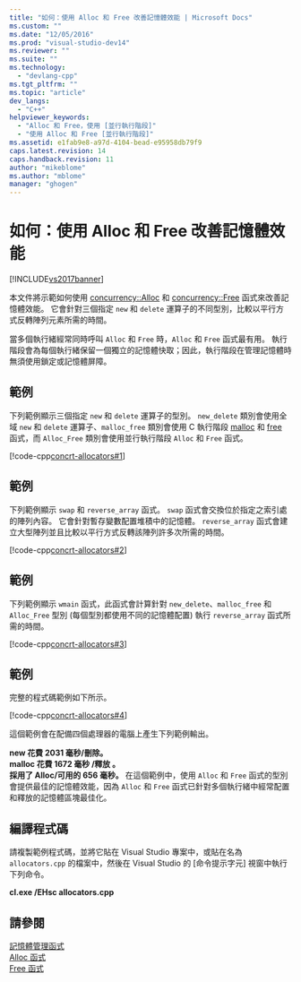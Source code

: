 ```yaml
---
title: "如何：使用 Alloc 和 Free 改善記憶體效能 | Microsoft Docs"
ms.custom: ""
ms.date: "12/05/2016"
ms.prod: "visual-studio-dev14"
ms.reviewer: ""
ms.suite: ""
ms.technology: 
  - "devlang-cpp"
ms.tgt_pltfrm: ""
ms.topic: "article"
dev_langs: 
  - "C++"
helpviewer_keywords: 
  - "Alloc 和 Free，使用 [並行執行階段]"
  - "使用 Alloc 和 Free [並行執行階段]"
ms.assetid: e1fab9e8-a97d-4104-bead-e95958db79f9
caps.latest.revision: 14
caps.handback.revision: 11
author: "mikeblome"
ms.author: "mblome"
manager: "ghogen"
---
```

# 如何：使用 Alloc 和 Free 改善記憶體效能
[!INCLUDE[vs2017banner](../../assembler/inline/includes/vs2017banner.md)]

本文件將示範如何使用 [concurrency::Alloc](../Topic/Alloc%20Function.md) 和 [concurrency::Free](../Topic/Free%20Function.md) 函式來改善記憶體效能。  它會針對三個指定 `new` 和 `delete` 運算子的不同型別，比較以平行方式反轉陣列元素所需的時間。  
  
 當多個執行緒經常同時呼叫 `Alloc` 和 `Free` 時，`Alloc` 和 `Free` 函式最有用。  執行階段會為每個執行緒保留一個獨立的記憶體快取；因此，執行階段在管理記憶體時無須使用鎖定或記憶體屏障。  
  
## 範例  
 下列範例顯示三個指定 `new` 和 `delete` 運算子的型別。  `new_delete` 類別會使用全域 `new` 和 `delete` 運算子、`malloc_free` 類別會使用 C 執行階段 [malloc](../../c-runtime-library/reference/malloc.md) 和 [free](../../c-runtime-library/reference/free.md) 函式，而 `Alloc_Free` 類別會使用並行執行階段 `Alloc` 和 `Free` 函式。  
  
 [!code-cpp[concrt-allocators#1](../../parallel/concrt/codesnippet/CPP/how-to-use-alloc-and-free-to-improve-memory-performance_1.cpp)]  
  
## 範例  
 下列範例顯示 `swap` 和 `reverse_array` 函式。  `swap` 函式會交換位於指定之索引處的陣列內容。  它會針對暫存變數配置堆積中的記憶體。  `reverse_array` 函式會建立大型陣列並且比較以平行方式反轉該陣列許多次所需的時間。  
  
 [!code-cpp[concrt-allocators#2](../../parallel/concrt/codesnippet/CPP/how-to-use-alloc-and-free-to-improve-memory-performance_2.cpp)]  
  
## 範例  
 下列範例顯示 `wmain` 函式，此函式會計算針對 `new_delete`、`malloc_free` 和 `Alloc_Free` 型別 \(每個型別都使用不同的記憶體配置\) 執行 `reverse_array` 函式所需的時間。  
  
 [!code-cpp[concrt-allocators#3](../../parallel/concrt/codesnippet/CPP/how-to-use-alloc-and-free-to-improve-memory-performance_3.cpp)]  
  
## 範例  
 完整的程式碼範例如下所示。  
  
 [!code-cpp[concrt-allocators#4](../../parallel/concrt/codesnippet/CPP/how-to-use-alloc-and-free-to-improve-memory-performance_4.cpp)]  
  
 這個範例會在配備四個處理器的電腦上產生下列範例輸出。  
  
  **new 花費 2031 毫秒\/刪除。**  
**malloc 花費 1672 毫秒 \/釋放 。**  
**採用了 Alloc\/可用的 656 毫秒。** 在這個範例中，使用 `Alloc` 和 `Free` 函式的型別會提供最佳的記憶體效能，因為 `Alloc` 和 `Free` 函式已針對多個執行緒中經常配置和釋放的記憶體區塊最佳化。  
  
## 編譯程式碼  
 請複製範例程式碼，並將它貼在 Visual Studio 專案中，或貼在名為 `allocators.cpp` 的檔案中，然後在 Visual Studio 的 \[命令提示字元\] 視窗中執行下列命令。  
  
 **cl.exe \/EHsc allocators.cpp**  
  
## 請參閱  
 [記憶體管理函式](../../parallel/concrt/memory-management-functions.md)   
 [Alloc 函式](../Topic/Alloc%20Function.md)   
 [Free 函式](../Topic/Free%20Function.md)